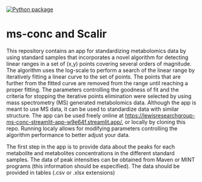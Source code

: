 [![Python package](https://github.com/LSARP/ms-conc/actions/workflows/python-package.yml/badge.svg)](https://github.com/LSARP/ms-conc/actions/workflows/python-package.yml)


# ms-conc and Scalir

This repository contains an app for standardizing metabolomics data by using standard samples that incorporates a novel algorithm for detecting linear ranges in a set of (x,y) points covering several orders of magnitude. The algorithm uses the log-scale to perform a search of the linear range by iteratively fitting a linear curve to the set of points. The points that are further from the fitted curve are removed from the range until reaching a proper fitting. The parameters controlling the goodness of fit and the criteria for stopping the iterative points elimination were selected by using mass spectrometry (MS) generated metabolomics data. Although the app is meant to use MS data, it can be used to standardize data with similar structure. The app can be used freely online at https://lewisresearchgroup-ms-conc-streamlit-app-w9e64f.streamlit.app/, or locally by cloning this repo. Running localy allows for modifying parameters controlling the algorithm performance to better adjust your data.

The first step in the app is to provide data about the peaks for each metabolite and metabolites concentrations in the different standard samples. The data of peak intensities can be obtained from Maven or MINT programs (this information should be especified). The data should be provided in tables (.csv or .xlsx extensions)  

